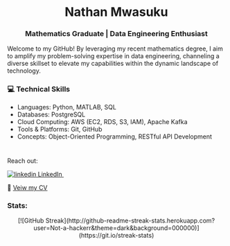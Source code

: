 <center>

# Nathan Mwasuku
### Mathematics Graduate | Data Engineering Enthusiast
</center>

Welcome to my GitHub! By leveraging my recent mathematics degree, I aim to amplify my problem-solving expertise in data engineering, channeling a diverse skillset to elevate my capabilities within the dynamic landscape of technology.

### 💻 Technical Skills 

- Languages: Python, MATLAB, SQL
- Databases: PostgreSQL
- Cloud Computing: AWS (EC2, RDS, S3, IAM), Apache Kafka
- Tools & Platforms: Git, GitHub
- Concepts: Object-Oriented Programming, RESTful API Development

#

Reach out:
 <p>
  <a href="https://www.linkedin.com/in/nathan-mw/" rel="nofollow noreferrer">
    <img src="https://i.stack.imgur.com/gVE0j.png" alt="linkedin"> LinkedIn
  </a> &nbsp; 
 </p>

📄 [Veiw my CV](https://github.com/Not-a-hackerr/portfolio/blob/main/Nathan%20N%20Mwasuku%20CV.pdf)

### Stats:
<div style="text-align: center;">
  [![GitHub Streak](http://github-readme-streak-stats.herokuapp.com?user=Not-a-hackerr&theme=dark&background=000000)](https://git.io/streak-stats)
</div>

